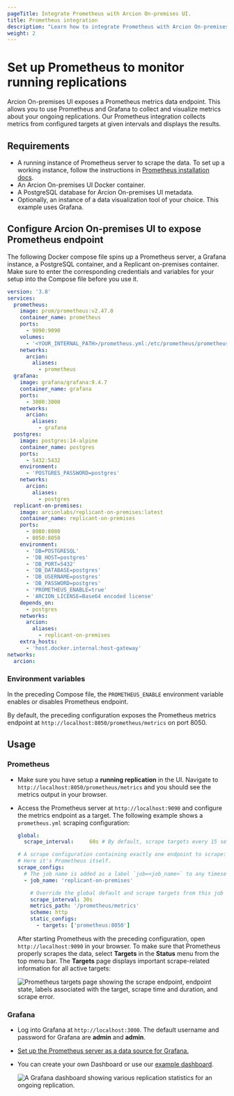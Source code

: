 ```yaml
---
pageTitle: Integrate Prometheus with Arcion On-premises UI.
title: Prometheus integration
description: "Learn how to integrate Prometheus with Arcion On-premises UI to monitor ongoing replications."
weight: 2
---
```


# Set up Prometheus to monitor running replications
Arcion On-premises UI exposes a Prometheus metrics data endpoint. This allows you to use Prometheus and Grafana to collect and visualize metrics about your ongoing replications. Our Prometheus integration collects metrics from configured targets at given intervals and displays the results.

## Requirements
- A running instance of Prometheus server to scrape the data. To set up a working instance, follow the instructions in [Prometheus installation docs](https://prometheus.io/docs/prometheus/latest/installation/).
- An Arcion On-premises UI Docker container.
- A PostgreSQL database for Arcion On-premises UI metadata.
- Optionally, an instance of a data visualization tool of your choice. This example uses Grafana.

## Configure Arcion On-premises UI to expose Prometheus endpoint
The following Docker compose file spins up a Prometheus server, a Grafana instance, a PostgreSQL container, and a Replicant on-premises container. Make sure to enter the corresponding credentials and variables for your setup into the Compose file before you use it.

```YAML
version: '3.8'
services:
  prometheus:
    image: prom/prometheus:v2.47.0
    container_name: prometheus
    ports:
      - 9090:9090
    volumes:
      - '<YOUR_INTERNAL_PATH>/prometheus.yml:/etc/prometheus/prometheus.yml'
    networks:
      arcion:
        aliases:
          - prometheus
  grafana:
    image: grafana/grafana:9.4.7
    container_name: grafana
    ports:
      - 3000:3000
    networks:
      arcion:
        aliases:
          - grafana
  postgres:
    image: postgres:14-alpine
    container_name: postgres
    ports:
      - 5432:5432
    environment:
      - 'POSTGRES_PASSWORD=postgres'
    networks:
      arcion:
        aliases:
          - postgres
  replicant-on-premises:
    image: arcionlabs/replicant-on-premises:latest
    container_name: replicant-on-premises
    ports:
      - 8080:8080
      - 8050:8050
    environment:
      - 'DB=POSTGRESQL'
      - 'DB_HOST=postgres'
      - 'DB_PORT=5432'
      - 'DB_DATABASE=postgres'
      - 'DB_USERNAME=postgres'
      - 'DB_PASSWORD=postgres'
      - 'PROMETHEUS_ENABLE=true'
      - 'ARCION_LICENSE=Base64 encoded license'
    depends_on:
      - postgres
    networks:
      arcion:
        aliases:
          - replicant-on-premises
    extra_hosts:
      - 'host.docker.internal:host-gateway'
networks:
  arcion:
```

### Environment variables
In the preceding Compose file, the `PROMETHEUS_ENABLE` environment variable enables or disables Prometheus endpoint.

By default, the preceding configuration exposes the Prometheus metrics endpoint at `http://localhost:8050/prometheus/metrics` on port 8050.
## Usage

### Prometheus
- Make sure you have setup a **running replication** in the UI. Navigate to `http://localhost:8050/prometheus/metrics` and you should see the metrics output in your browser.
- Access the Prometheus server at `http://localhost:9090` and configure the metrics endpoint as a target. The following example shows a `prometheus.yml` scraping configuration:

  ```YAML
  global:
    scrape_interval:     60s # By default, scrape targets every 15 seconds.

  # A scrape configuration containing exactly one endpoint to scrape:
  # Here it's Prometheus itself.
  scrape_configs:
    # The job name is added as a label `job=<job_name>` to any timeseries scraped from this config.
    - job_name: 'replicant-on-premises'

      # Override the global default and scrape targets from this job every 5 seconds.
      scrape_interval: 30s
      metrics_path: '/prometheus/metrics'
      scheme: http
      static_configs:
        - targets: ['prometheus:8050']
  ```

  After starting Prometheus with the preceding configuration, open `http://localhost:9090` in your browser. To make sure that Prometheus properly scrapes the data, select **Targets** in the **Status** menu from the top menu bar. The **Targets** page displays important scrape-related information for all active targets:

  ![Prometheus targets page showing the scrape endpoint, endpoint state, labels associated with the target, scrape time and duration, and scrape error.](/images/prometheus.png)

### Grafana
- Log into Grafana at `http://localhost:3000`. The default username and password for Grafana are **admin** and **admin**.
- [Set up the Prometheus server as a data source for Grafana.](https://grafana.com/docs/grafana/latest/datasources/prometheus/configure-prometheus-data-source/)
- You can create your own Dashboard or use our [example dashboard](/files/Arcion_Replication_Dashboard.json).
  
  ![A Grafana dashboard showing various replication statistics for an ongoing replication.](/images/grafana_dashboard.png)